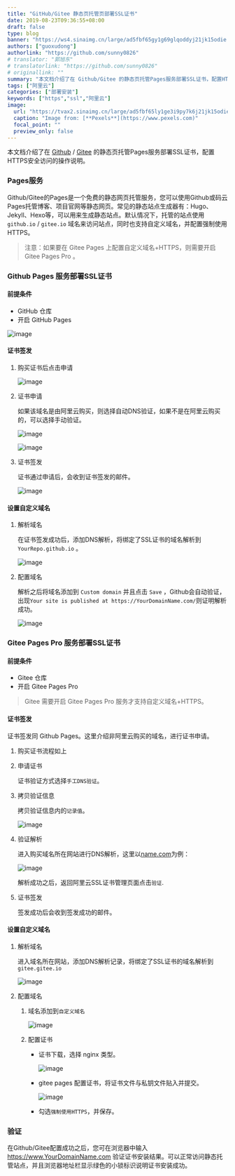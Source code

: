 ```yaml
---
title: "GitHub/Gitee 静态页托管页部署SSL证书"
date: 2019-08-23T09:36:55+08:00
draft: false
type: blog
banner: "https://ws4.sinaimg.cn/large/ad5fbf65gy1g69glqoddyj21jk15odie.jpg"
authors: ["guoxudong"]
authorlink: "https://github.com/sunny0826"
# translator: "郭旭东"
# translatorlink: "https://github.com/sunny0826"
# originallink: ""
summary: "本文档介绍了在 Github/Gitee 的静态页托管Pages服务部署SSL证书，配置HTTPS安全访问的操作说明。"
tags: ["阿里云"]
categories: ["部署安装"]
keywords: ["https","ssl","阿里云"]
image:
  url: "https://tvax2.sinaimg.cn/large/ad5fbf65ly1ge3i9py7k6j21jk15odie.jpg"
  caption: "Image from: [**Pexels**](https://www.pexels.com)"
  focal_point: ""
  preview_only: false
---
```


本文档介绍了在 [Github](https://pages.github.com/) / [Gitee](https://gitee.com/help/articles/4136) 的静态页托管Pages服务部署SSL证书，配置HTTPS安全访问的操作说明。

### Pages服务

Github/Gitee的Pages是一个免费的静态网页托管服务，您可以使用Github或码云Pages托管博客、项目官网等静态网页。常见的静态站点生成器有：Hugo、Jekyll、Hexo等，可以用来生成静态站点。默认情况下，托管的站点使用 `github.io` / `gitee.io` 域名来访问站点，同时也支持自定义域名，并配置强制使用HTTPS。

> 注意：如果要在 Gitee Pages 上配置自定义域名+HTTPS，则需要开启 Gitee Pages Pro 。

### Github Pages 服务部署SSL证书

#### 前提条件

- GitHub 仓库
- 开启 GitHub Pages

![image](https://tva2.sinaimg.cn/large/ad5fbf65gy1g69e503ukoj21ig0hwad9.jpg)

#### 证书签发

1. 购买证书后点击申请

    ![image](https://wx2.sinaimg.cn/large/ad5fbf65gy1g69ee2r500j22cc078t9z.jpg)

2. 证书申请

    如果该域名是由阿里云购买，则选择自动DNS验证，如果不是在阿里云购买的，可以选择手动验证。

    ![image](https://wx1.sinaimg.cn/bmiddle/ad5fbf65gy1g69egsu7fuj20ye0swwh3.jpg)

    ![image](https://wx2.sinaimg.cn/bmiddle/ad5fbf65gy1g69eo1wls7j20ya0r0418.jpg)

3. 证书签发

    证书通过申请后，会收到证书签发的邮件。

    ![image](https://wx2.sinaimg.cn/wap720/ad5fbf65gy1g69epoqw6uj21680cotaj.jpg)

#### 设置自定义域名

1. 解析域名

    在证书签发成功后，添加DNS解析，将绑定了SSL证书的域名解析到 `YourRepo.github.io` 。

    ![image](https://ws2.sinaimg.cn/large/ad5fbf65gy1g69evivrvqj21mi07it9g.jpg)

2. 配置域名

    解析之后将域名添加到 `Custom domain` 并且点击 `Save` ，Github会自动验证，出现`Your site is published at https://YourDomainName.com/`则证明解析成功。
    
    ![image](https://wx4.sinaimg.cn/large/ad5fbf65gy1g69esrcn2tj21a210wwk0.jpg)

### Gitee Pages Pro 服务部署SSL证书

#### 前提条件

- Gitee 仓库
- 开启 Gitee Pages Pro

> Gitee 需要开启 Gitee Pages Pro 服务才支持自定义域名+HTTPS。

#### 证书签发

证书签发同 Github Pages。这里介绍非阿里云购买的域名，进行证书申请。

1. 购买证书流程如上

2. 申请证书

    证书验证方式选择`手工DNS验证`。

3. 拷贝验证信息

    拷贝验证信息内的`记录值`。

    ![image](https://wx2.sinaimg.cn/bmiddle/ad5fbf65gy1g69eo1wls7j20ya0r0418.jpg)

4. 验证解析

    进入购买域名所在网站进行DNS解析，这里以[name.com](https://www.name.com/zh-cn/)为例：

    ![image](https://ws4.sinaimg.cn/large/ad5fbf65gy1g69fqad2euj221g0700tt.jpg)

    解析成功之后，返回阿里云SSL证书管理页面点击`验证`.

5. 证书签发

    签发成功后会收到签发成功的邮件。

#### 设置自定义域名

1. 解析域名

    进入域名所在网站，添加DNS解析记录，将绑定了SSL证书的域名解析到`gitee.gitee.io`

    ![image](https://ws3.sinaimg.cn/large/ad5fbf65gy1g69fyy5it5j21z606mjs9.jpg)

2. 配置域名

    1. 域名添加到`自定义域名`

        ![image](https://wx2.sinaimg.cn/large/ad5fbf65gy1g69g11wx0qj21a60xiq7m.jpg)

    2. 配置证书

        - 证书下载，选择 nginx 类型。

            ![image](https://ws4.sinaimg.cn/bmiddle/ad5fbf65gy1g69g3pua7xj20ne0v0jus.jpg)

        - gitee pages 配置证书，将证书文件与私钥文件贴入并提交。

            ![image](https://ws4.sinaimg.cn/large/ad5fbf65gy1g69g64n1btj21bs0yogq8.jpg)

        - 勾选`强制使用HTTPS`，并保存。

### 验证

在Github/Gitee配置成功之后，您可在浏览器中输入 https://www.YourDomainName.com 验证证书安装结果。可以正常访问静态托管站点，并且浏览器地址栏显示绿色的小锁标识说明证书安装成功。
